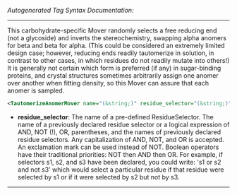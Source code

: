 <!-- THIS IS AN AUTOGENERATED FILE: Don't edit it directly, instead change the schema definition in the code itself. -->

_Autogenerated Tag Syntax Documentation:_

---
This carbohydrate-specific Mover randomly selects a free reducing end (not a glycoside) and inverts the stereochemistry, swapping alpha anomers for beta and beta for alpha.  (This could be considered an extremely limited design case; however, reducing ends readily tautomerize in solution, in contrast to other cases, in which residues do not readily mutate into others!)  It is generally not certain which form is preferred (if any) in sugar-binding proteins, and crystal structures sometimes arbitrarily assign one anomer over another when fitting density, so this Mover can assure that each anomer is sampled.

```xml
<TautomerizeAnomerMover name="(&string;)" residue_selector="(&string;)" />
```

-   **residue_selector**: The name of a pre-defined ResidueSelector. The name of a previously declared residue selector or a logical expression of AND, NOT (!), OR, parentheses, and the names of previously declared residue selectors. Any capitalization of AND, NOT, and OR is accepted. An exclamation mark can be used instead of NOT. Boolean operators have their traditional priorities: NOT then AND then OR. For example, if selectors s1, s2, and s3 have been declared, you could write: 's1 or s2 and not s3' which would select a particular residue if that residue were selected by s1 or if it were selected by s2 but not by s3.

---
